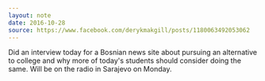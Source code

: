 ```yaml
---
layout: note
date: 2016-10-28
source: https://www.facebook.com/derykmakgill/posts/1180063492053062
---
```


Did an interview today for a Bosnian news site about pursuing an alternative to college and why more of today's students should consider doing the same. Will be on the radio in Sarajevo on Monday.
